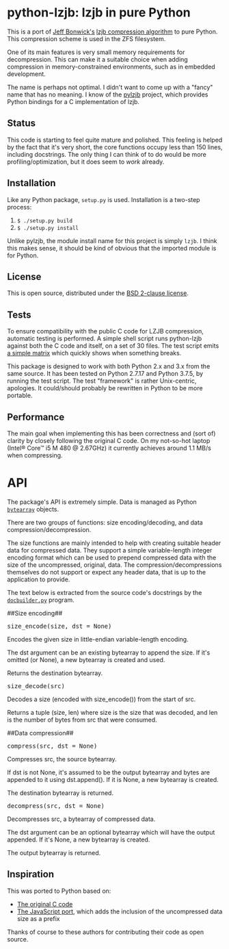 python-lzjb: lzjb in pure Python
================================
This is a port of [Jeff Bonwick's](http://en.wikipedia.org/wiki/Jeff_Bonwick) [lzjb compression algorithm](http://en.wikipedia.org/wiki/LZJB) to pure Python.
This compression scheme is used in the ZFS filesystem.

One of its main features is very small memory requirements for decompression.
This can make it a suitable choice when adding compression in memory-constrained environments, such as in embedded development.

The name is perhaps not optimal.
I didn't want to come up with a "fancy" name that has no meaning.
I know of the [pylzjb](https://code.google.com/p/pylzjb/) project, which provides Python bindings for a C implementation of lzjb.


Status
------
This code is starting to feel quite mature and polished.
This feeling is helped by the fact that it's very short, the core functions occupy less than 150 lines, including docstrings.
The only thing I can think of to do would be more profiling/optimization, but it does seem to *work* already.


Installation
------------
Like any Python package, `setup.py` is used.
Installation is a two-step process:

1. `$ ./setup.py build`
2. `$ ./setup.py install`

Unlike pylzjb, the module install name for this project is simply `lzjb`.
I think this makes sense, it should be kind of obvious that the imported module is for Python.


License
-------
This is open source, distributed under the [BSD 2-clause license](http://opensource.org/licenses/BSD-2-Clause).


Tests
-----
To ensure compatibility with the public C code for LZJB compression, automatic testing is performed.
A simple shell script runs python-lzjb against both the C code and itself, on a set of 30 files.
The test script emits [a simple matrix](https://github.com/unwind/python-lzjb/blob/master/test/test-results.txt) which quickly shows when something breaks.

This package is designed to work with both Python 2.x and 3.x from the same source.
It has been tested on Python 2.7.17 and Python 3.7.5, by running the test script.
The test "framework" is rather Unix-centric, apologies.
It could/should probably be rewritten in Python to be more portable.

Performance
-----------
The main goal when implementing this has been correctness and (sort of) clarity by closely following the original C code.
On my not-so-hot laptop (Intel® Core™ i5 M 480 @ 2.67GHz) it currently achieves around 1.1 MB/s when compressing.


API
===
The package's API is extremely simple.
Data is managed as Python [`bytearray`](https://docs.python.org/2.7/library/functions.html#bytearray) objects.

There are two groups of functions: size encoding/decoding, and data compression/decompression.

The size functions are mainly intended to help with creating suitable header data for compressed data.
They support a simple variable-length integer encoding format which can be used to prepend compressed data with the size of the uncompressed, original, data.
The compression/decompressions themselves do not support or expect any header data, that is up to the application to provide.

The text below is extracted from the source code's docstrings by the [`docbuilder.py`](https://github.com/unwind/python-lzjb/blob/master/doc/docbuilder.py) program.

##Size encoding##
<dl>
<dt><tt>size_encode(size, dst = None)</tt></dt>
<p>Encodes the given size in little-endian variable-length encoding.</p>
<p>The dst argument can be an existing bytearray to append the size. If it's
	omitted (or None), a new bytearray is created and used.</p>
<p>Returns the destination bytearray.</p>
<dt><tt>size_decode(src)</tt></dt>
<p>Decodes a size (encoded with size_encode()) from the start of src.</p>
<p>Returns a tuple (size, len) where size is the size that was decoded,
	and len is the number of bytes from src that were consumed.</p>
</dl>
##Data compression##
<dl>
<dt><tt>compress(src, dst = None)</tt></dt>
<p>Compresses src, the source bytearray.</p>
<p>If dst is not None, it's assumed to be the output bytearray and bytes are appended to it using dst.append().
	If it is None, a new bytearray is created.</p>
<p>The destination bytearray is returned.</p>
<dt><tt>decompress(src, dst = None)</tt></dt>
<p>Decompresses src, a bytearray of compressed data.</p>
<p>The dst argument can be an optional bytearray which will have the output appended.
	If it's None, a new bytearray is created.</p>
<p>The output bytearray is returned.</p>
</dl>

Inspiration
-----------
This was ported to Python based on:
- [The original C code](http://web.archive.org/web/20100807223517/http://cvs.opensolaris.org/source/xref/onnv/onnv-gate/usr/src/uts/common/fs/zfs/lzjb.c)
- [The JavaScript port](https://code.google.com/p/jslzjb/source/browse/trunk/Iuppiter.js), which adds the inclusion of the uncompressed data size as a prefix

Thanks of course to these authors for contributing their code as open source.
